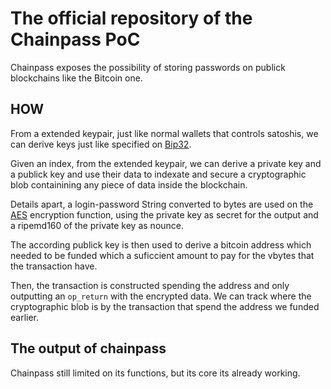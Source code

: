 # The official repository of the Chainpass PoC

Chainpass exposes the possibility of storing passwords on publick blockchains like the Bitcoin one.

## HOW

From a extended keypair, just like normal wallets that controls satoshis, we can derive keys just like specified on [Bip32](https://github.com/bitcoin/bips/blob/master/bip-0032.mediawiki).

Given an index, from the extended keypair, we can derive a private key and a publick key and use their data to indexate and secure a cryptographic blob containining any piece of data inside the blockchain.

Details apart, a login-password String converted to bytes are used on the [AES](https://en.wikipedia.org/wiki/Advanced_Encryption_Standard) encryption function, using the private key as secret for the output and a ripemd160 of the private key as nounce.

The according publick key is then used to derive a bitcoin address which needed to be funded which a suficcient amount to pay for the vbytes that the transaction have.

Then, the transaction is constructed spending the address and only outputting an `op_return` with the encrypted data. We can track where the cryptographic blob is by the transaction that spend the address we funded earlier.

## The output of chainpass

Chainpass still limited on its functions, but its core its already working.
